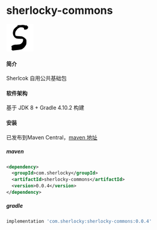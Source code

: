 # sherlocky-commons

![sherlocky](logo.png "sherlocky")

#### 简介
Sherlcok 自用公共基础包

#### 软件架构
基于 JDK 8 + Gradle 4.10.2 构建

#### 安装
已发布到Maven Central，[maven 地址]()

##### maven
```xml
<dependency>
  <groupId>com.sherlocky</groupId>
  <artifactId>sherlocky-commons</artifactId>
  <version>0.0.4</version>
</dependency>
```

##### gradle
```groovy
implementation 'com.sherlocky:sherlocky-commons:0.0.4'
```